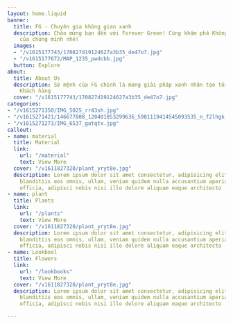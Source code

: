```yaml
---
layout: home.liquid
banner:
  title: FG - Chuyên gia không gian xanh
  description: Chào mừng bạn đến với Forever Green! Cùng khám phá Không Gian Xanh
    của chúng mình nhé!
  images:
  - "/v1615177743/170827d19124627a3b35_de47o7.jpg"
  - "/v1615177672/MAP_1235_pwdcbb.jpg"
  button: Explore
about:
  title: About Us
  description: Sứ mệnh của FG chính là mang giải pháp xanh nhân tạo tối ưu nhất đến
    Khách hàng
  cover: "/v1615177743/170827d19124627a3b35_de47o7.jpg"
categories:
- "/v1615271350/IMG_5025_rr43sh.jpg"
- "/v1615271421/146677808_120401853299636_5901119414545093535_n_f2lhgk.jpg"
- "/v1615271273/IMG_6537_gatqtx.jpg"
callout:
- name: material
  title: Material
  link:
    url: "/material"
    text: View More
  cover: "/v1611827320/plant_yryt8e.jpg"
  description: Lorem ipsum dolor sit amet consectetur, adipisicing elit. Velit quaerat
    blanditiis eos omnis, ullam, veniam quidem nulla accusantium aperiam cum voluptas
    officia, adipisci nobis nisi illo dolore aliquam eaque architecto
- name: plant
  title: Plants
  link:
    url: "/plants"
    text: View More
  cover: "/v1611827320/plant_yryt8e.jpg"
  description: Lorem ipsum dolor sit amet consectetur, adipisicing elit. Velit quaerat
    blanditiis eos omnis, ullam, veniam quidem nulla accusantium aperiam cum voluptas
    officia, adipisci nobis nisi illo dolore aliquam eaque architecto
- name: Lookbool
  title: Flowers
  link:
    url: "/lookbooks"
    text: View More
  cover: "/v1611827320/plant_yryt8e.jpg"
  description: Lorem ipsum dolor sit amet consectetur, adipisicing elit. Velit quaerat
    blanditiis eos omnis, ullam, veniam quidem nulla accusantium aperiam cum voluptas
    officia, adipisci nobis nisi illo dolore aliquam eaque architecto

---
```

